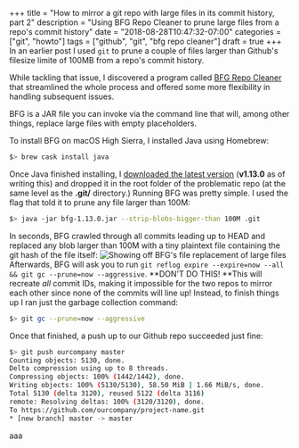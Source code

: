 +++
title = "How to mirror a git repo with large files in its commit history, part 2"
description = "Using BFG Repo Cleaner to prune large files from a repo's commit history"
date = "2018-08-28T10:47:32-07:00"
categories = ["git", "howto"]
tags = ["github", "git", "bfg repo cleaner"]
draft = true
+++
In an earlier post I used `git` to prune a couple of files larger than Github's filesize limite of 100MB from a repo's commit history.

While tackling that issue, I discovered a program called [BFG Repo Cleaner](https://rtyley.github.io/bfg-repo-cleaner/) that streamlined the whole process and offered some more flexibility in handling subsequent issues.

BFG is a JAR file you can invoke via the command line that will, among other things, replace large files with empty placeholders.

To install BFG on macOS High Sierra, I installed Java using Homebrew:
```sh
$> brew cask install java
```
Once Java finished installing, I [downloaded the latest version](http://repo1.maven.org/maven2/com/madgag/bfg/) (**v1.13.0** as of writing this) and dropped it in the root folder of the problematic repo (at the same level as the **.git/** directory.)
Running BFG was pretty simple. I used the flag that told it to prune any file larger than 100M:
```sh
$> java -jar bfg-1.13.0.jar --strip-blobs-bigger-than 100M .git
```
In seconds, BFG crawled through all commits leading up to HEAD and replaced any blob larger than 100M with a tiny plaintext file containing the git hash of the file itself:
![Showing off BFG's file replacement of large files](/images/screen-shot-2018-08-23-at-5.03.48-pm.png)
Afterwards, BFG will ask you to run `git reflog expire --expire=now --all && git gc --prune=now --aggressive`. **DON'T DO THIS! **This will recreate _all_ commit IDs, making it impossible for the two repos to mirror each other since none of the commits will line up!
Instead, to finish things up I ran just the garbage collection command:
```sh
$> git gc --prune=now --aggressive
```
Once that finished, a push up to our Github repo succeeded just fine:
```sh
$> git push ourcompany master
Counting objects: 5130, done.
Delta compression using up to 8 threads.
Compressing objects: 100% (1442/1442), done.
Writing objects: 100% (5130/5130), 58.50 MiB | 1.66 MiB/s, done.
Total 5130 (delta 3120), reused 5122 (delta 3116)
remote: Resolving deltas: 100% (3120/3120), done.
To https://github.com/ourcompany/project-name.git
* [new branch] master -> master
```

aaa
